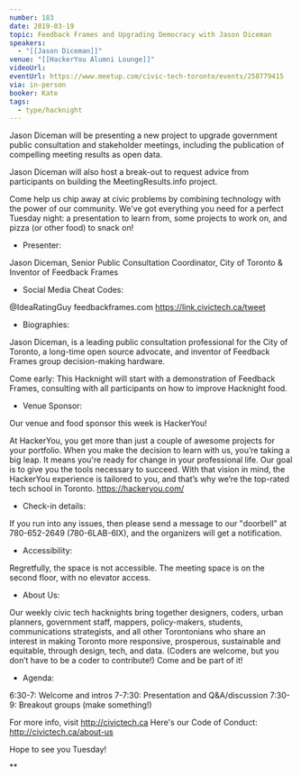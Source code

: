 ```yaml
---
number: 183
date: 2019-03-19
topic: Feedback Frames and Upgrading Democracy with Jason Diceman
speakers:
  - "[[Jason Diceman]]"
venue: "[[HackerYou Alumni Lounge]]"
videoUrl: 
eventUrl: https://www.meetup.com/civic-tech-toronto/events/258779415
via: in-person
booker: Kate
tags:
  - type/hacknight
---
```


Jason Diceman will be presenting a new project to upgrade government public consultation and stakeholder meetings, including the publication of compelling meeting results as open data.

Jason Diceman will also host a break-out to request advice from participants on building the MeetingResults.info project.

Come help us chip away at civic problems by combining technology with the power of our community. We've got everything you need for a perfect Tuesday night: a presentation to learn from, some projects to work on, and pizza (or other food) to snack on!

+ Presenter:

Jason Diceman, Senior Public Consultation Coordinator, City of Toronto & Inventor of Feedback Frames

+ Social Media Cheat Codes:

@IdeaRatingGuy feedbackframes.com
https://link.civictech.ca/tweet

+ Biographies:

Jason Diceman, is a leading public consultation professional for the City of Toronto, a long-time open source advocate, and inventor of Feedback Frames group decision-making hardware.

Come early: This Hacknight will start with a demonstration of Feedback Frames, consulting with all participants on how to improve Hacknight food.

+ Venue Sponsor:

Our venue and food sponsor this week is HackerYou!

At HackerYou, you get more than just a couple of awesome projects for your portfolio. When you make the decision to learn with us, you’re taking a big leap. It means you're ready for change in your professional life. Our goal is to give you the tools necessary to succeed. With that vision in mind, the HackerYou experience is tailored to you, and that’s why we’re the top-rated tech school in Toronto. https://hackeryou.com/

+ Check-in details:

If you run into any issues, then please send a message to our "doorbell" at 780-652-2649 (780-6LAB-6IX), and the organizers will get a notification.

+ Accessibility:

Regretfully, the space is not accessible. The meeting space is on the second floor, with no elevator access.

+ About Us:

Our weekly civic tech hacknights bring together designers, coders, urban planners, government staff, mappers, policy-makers, students, communications strategists, and all other Torontonians who share an interest in making Toronto more responsive, prosperous, sustainable and equitable, through design, tech, and data. (Coders are welcome, but you don’t have to be a coder to contribute!) Come and be part of it!

+ Agenda:

6:30-7: Welcome and intros
7-7:30: Presentation and Q&A/discussion
7:30-9: Breakout groups (make something!)

For more info, visit http://civictech.ca
Here's our Code of Conduct: http://civictech.ca/about-us

Hope to see you Tuesday!

**